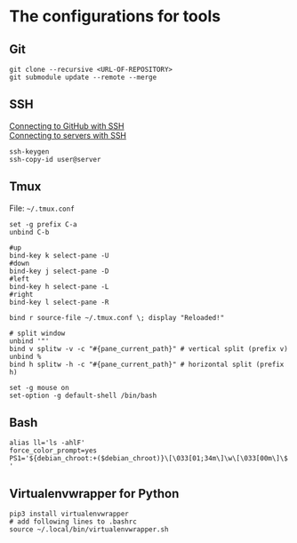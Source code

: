 # The configurations for tools

## Git
```
git clone --recursive <URL-OF-REPOSITORY>
git submodule update --remote --merge
```

## SSH
[Connecting to GitHub with SSH](https://docs.github.com/en/free-pro-team@latest/github/authenticating-to-github/connecting-to-github-with-ssh) \
[Connecting to servers with SSH](https://www.ssh.com/ssh/copy-id)
```
ssh-keygen
ssh-copy-id user@server
```

## Tmux
File: `~/.tmux.conf`
```
set -g prefix C-a
unbind C-b

#up
bind-key k select-pane -U
#down
bind-key j select-pane -D
#left
bind-key h select-pane -L
#right
bind-key l select-pane -R

bind r source-file ~/.tmux.conf \; display "Reloaded!"

# split window
unbind '"'
bind v splitw -v -c "#{pane_current_path}" # vertical split (prefix v)
unbind %
bind h splitw -h -c "#{pane_current_path}" # horizontal split (prefix h)

set -g mouse on
set-option -g default-shell /bin/bash
```

## Bash
```
alias ll='ls -ahlF'
force_color_prompt=yes
PS1='${debian_chroot:+($debian_chroot)}\[\033[01;34m\]\w\[\033[00m\]\$ '
```

## Virtualenvwrapper for Python
```
pip3 install virtualenvwrapper
# add following lines to .bashrc
source ~/.local/bin/virtualenvwrapper.sh
```
